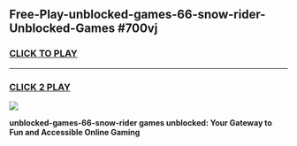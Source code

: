 
## Free-Play-unblocked-games-66-snow-rider-Unblocked-Games #700vj
<h3>
<a href="https://news.freeplayer.one?title=unblocked-games-66-snow-rider&ref=8M">CLICK TO PLAY</a></h3>
<hr>

<h3>
<a href="https://news.freeplayer.one?title=unblocked-games-66-snow-rider&ref=8M">CLICK 2 PLAY</a>
  
</h3>

<a href="https://news.freeplayer.one?title=unblocked-games-66-snow-rider&ref=8M"><img src="https://clearcache.store/games.png"></a>


**unblocked-games-66-snow-rider games unblocked: Your Gateway to Fun and Accessible Online Gaming**
